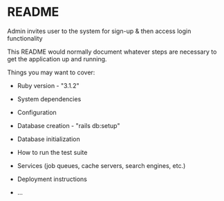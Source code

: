 # README

Admin invites user to the system for sign-up &amp; then access login functionality

This README would normally document whatever steps are necessary to get the
application up and running.

Things you may want to cover:

* Ruby version - "3.1.2"

* System dependencies

* Configuration

* Database creation - "rails db:setup"

* Database initialization

* How to run the test suite

* Services (job queues, cache servers, search engines, etc.)

* Deployment instructions

* ...
